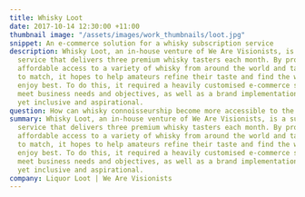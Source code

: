 ```yaml
---
title: Whisky Loot
date: 2017-10-14 12:30:00 +11:00
thumbnail image: "/assets/images/work_thumbnails/loot.jpg"
snippet: An e-commerce solution for a whisky subscription service
description: Whisky Loot, an in-house venture of We Are Visionists, is a subscription
  service that delivers three premium whisky tasters each month. By providing simple,
  affordable access to a variety of whisky from around the world and tasting notes
  to match, it hopes to help amateurs refine their taste and find the whisky they
  enjoy best. To do this, it required a heavily customised e-commerce solution to
  meet business needs and objectives, as well as a brand implementation that's sophisticated
  yet inclusive and aspirational.
question: How can whisky connoisseurship become more accessible to the average drinker?
summary: Whisky Loot, an in-house venture of We Are Visionists, is a subscription
  service that delivers three premium whisky tasters each month. By providing simple,
  affordable access to a variety of whisky from around the world and tasting notes
  to match, it hopes to help amateurs refine their taste and find the whisky they
  enjoy best. To do this, it required a heavily customised e-commerce solution to
  meet business needs and objectives, as well as a brand implementation that's sophisticated
  yet inclusive and aspirational.
company: Liquor Loot | We Are Visionists
---
```


